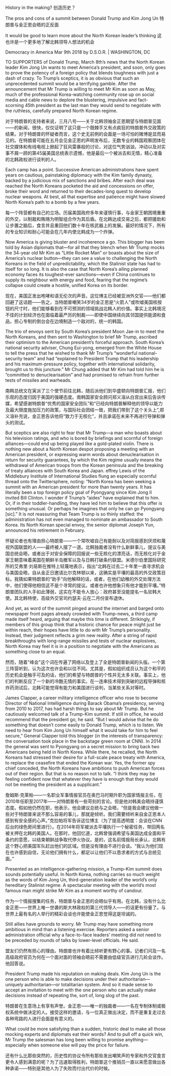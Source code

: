 History in the making?
创造历史？

The pros and cons of a summit between Donald Trump and Kim Jong Un
特朗普与金正恩会晤的正反面

It would be good to learn more about the North Korean leader’s thinking
这也许是一个更多地了解北韩领导人想法的机会

Democracy in America
Mar 9th 2018
by D.S.O.R. | WASHINGTON, DC

TO SUPPORTERS of Donald Trump, March 8th’s news that the North Korean leader Kim Jong Un wants to meet America’s president, and soon, only goes to prove the potency of a foreign policy that blends toughness with just a dash of crazy. To Trump’s sceptics, it is as obvious that such an unprecedented summit would be a terrifying gamble. After the announcement that Mr Trump is willing to meet Mr Kim as soon as May, much of the professional Korea-watching community rose up on social media and cable news to deplore the blustering, impulsive and fact-scorning 45th president as the last man they would send to negotiate with the ruthless, carefully prepared North Korean regime.

对于特朗普的支持者来说，三月八号——关于北韩领袖金正恩期望与特朗普见面——的新闻，很快，仅仅证明了这只是一个既棘手又有点疯狂的特朗普外交政策的结果。对于特朗普的怀疑者而言，这个史无前例的会面是一场可怕的赌博是显而易见的。在特朗普可能在五月会见金正恩的声明发布后，无数专业的韩国观察团体在社交媒体和有线电视上掀起了狂风雷暴般的讨论，对这位气势汹汹，冲动以及对实事不屑一顾的第45届美国总统表示遗憾，他是最后一个被派去和无情，精心准备的北韩政权进行谈判的人。

Each camp has a point. Successive American administrations have spent years on cautious, painstaking diplomacy with the Kim family dynasty, backed by a judicious mix of sanctions and bribes. After each deal was reached the North Koreans pocketed the aid and concessions on offer, broke their word and returned to their decades-long quest to develop nuclear weapons. At best, all that expertise and patience might have slowed North Korea’s path to a bomb by a few years.

每一个阵营都有自己的立场。历届美国政府多年来谨慎行事，与金家王朝困境重重的外交，以制裁和贿赂为明智组合作为其后盾。在北韩达成交易之后，都把援助和让步置之脑后，食言并且重回他们数十年在核武器上的发展。最好的情况下，所有的专业知识和耐心可能会在几年内使北韩成为一个炸弹。


Now America is giving bluster and incoherence a go. This blogger has been told by Asian diplomats that—for all that they blench when Mr Trump mocks the 34-year old Mr Kim as “Little Rocket Man” or boasts about the size of America’s nuclear button—they can see a value to challenging the North Koreans in the field of unpredictability, which the Stalinist state has had to itself for so long. It is also the case that North Korea’s ailing planned economy faces its toughest-ever sanctions—even if China continues to supply its neighbour with energy and food, fearing that the regime’s collapse could create a hostile, unified Korea on its border.

现在，美国正发出咆哮和语无伦次的声音。这位博主已经被亚洲外交官——他们都回避了这话题——告之，当特朗普嘲笑34岁的金正恩是“火箭人”或吹嘘美国核按钮的尺寸时，他们能够看到在不可预测的领域挑战北韩人的价值。事实上北韩境况不佳的计划经济也在面临着最严厉的制裁——即使中国继续向其邻国提供能源和食品，担心专制的倒台会在边境制造一个敌对的，统一的韩国。

The trio of envoys sent by South Korea’s president Moon Jae-in to meet the North Koreans, and then sent to Washington to brief Mr Trump, ascribed their optimism to the American president’s forceful approach. South Korea’s national security adviser, Chung Eui-yong, emerged from the White House to tell the press that he wished to thank Mr Trump’s “wonderful national-security team” and had “explained to President Trump that his leadership and his maximum-pressure policy, together with international solidarity, brought us to this juncture.” Mr Chung added that Mr Kim had told him he is “committed to denuclearisation” and had promised to refrain from further tests of missiles and warheads.

南韩总统文在寅派了三个使节前往北韩，随后派他们到华盛顿向特朗普汇报，他们乐观的态度归因于美国的强硬态度。南韩国家安全顾问郑义溶从白宫出来后告诉传媒，希望感谢特朗普“优秀的国家安全团队”和“已经向特朗普解释他的领导以能力及最大限度施加压力的政策，与国际社会团结一致，把我们带到了这个关头上”,郑义溶补充说，金正恩告诉他将“致力于无核化”，并且承诺在未来不再进行导弹和弹头的测试。

But sceptics are also right to fear that Mr Trump—a man who boasts about his television ratings, and who is bored by briefings and scornful of foreign alliances—could end up being played like a gold-plated violin. There is nothing new about a North Korean despot proposing a meeting with an American president, or expressing warm words about denuclearisation in return for security guarantees, by which the Kim regime usually means the withdrawal of American troops from the Korean peninsula and the breaking of treaty alliances with South Korea and Japan. effrey Lewis of the Middlebury Institute of International Studies flung an especially scornful thread onto the Twittersphere, noting: “North Korea has been seeking a summit with an American president for more than twenty years. It has literally been a top foreign policy goal of Pyongyang since Kim Jong Il invited Bill Clinton. I wonder if Trump’s “aides” have explained that to him. Or, if in their toddler-handling, they have led him to believe that this offer is something unusual. Or perhaps he imagines that only he can go Pyongyang [sic].” It is not reassuring that Team Trump is so thinly staffed: the administration has not even managed to nominate an ambassador to South Korea. Its North Korean special envoy, the senior diplomat Joseph Yun, announced his retirement in February. 

怀疑论者也有理由担心特朗普——一个常吹嘘自己有能耐以及对简报感到厌烦和蔑视外国联盟的人——最终被人摆了一道。北韩独裁者没有什么新鲜事儿，提议与美国总统会晤，或者出于对安全保障的回报说一些无核化的漂亮话，而无核化对于金家王朝意味着美国在朝鲜半岛撤军以及与日韩打破条约联盟。米德尔伯里国际研究所的艾弗里·刘易斯在推特上轻蔑地表示，指出“北韩在过去二十年里一直寻求机会与美国会晤，自从金正日邀请比尔克林顿以来，这确实是平壤的最高的外交政策目标。我猜如果特朗普的“助手”向他解释的话，或者，在他们幼稚的外交处理方法中，他们使得他相信这不是个寻常的提议。或者也许他想象只有他才能到平壤。”特朗普团队的人手如此薄弱，这实在不能令人放心：政府甚至没能提名一名驻韩大使。其北韩特使，高级外交官司约瑟夫·云在二月份宣布退休。

And yet, as word of the summit pinged around the internet and barged onto newspaper front pages already crowded with Trump-news, a third camp made itself heard, arguing that maybe this time is different. Strikingly, if members of this group think that a historic chance for peace might just be within reach, their hopes have little to do with Mr Trump’s personality. Instead, their judgment reflects a grim new reality. After a string of rapid breakthroughs with long-range missiles and tests of nuclear explosives, North Korea may feel it is in a position to negotiate with the Americans as something close to an equal.

然而，随着"峰会"这个词在传遍了网络以及登上了全是特朗普新闻的头版。一个第三阵营听到，认为这次也许会和以往不同。尤其是，假如组织成员认为这个和平的历史机会是触手可及的话，他们的希望与特朗普的个性并无太多关联。事实上，他们的判断反应了一个新的冷酷无情的事实。在一连串技术得到突破的远程导弹和核炸药测试后，北韩可能觉得有能力和美国进行谈判，当某些关系对等时。

James Clapper, a career military intelligence officer who rose to become Director of National Intelligence during Barack Obama’s presidency, serving from 2010 to 2017, has had harsh things to say about Mr Trump. 
But he cautiously welcomed talk of a Trump-Kim summit. If still in office, he would recommend that the president go, he said. “But I would advise that he do something that doesn’t come easily to Donald Trump, which is to listen. We need to hear from Kim Jong Un himself what it would take for him to feel secure,” General Clapper told this blogger (in the interests of transparency: the conversation took place in the backstage green room at CNN). In 2014 the general was sent to Pyongyang on a secret mission to bring back two Americans being held in North Korea. While there, he recalled, the North Koreans had stressed their desire for a full-scale peace treaty with America, to replace the ceasefire that ended the Korean war. Yes, the former spy chief conceded, the North Koreans have ambitions to push American forces out of their region. But that is no reason not to talk. “I think they may be feeling confident now that whatever they have is enough that they would not be meeting the president as a supplicant.”

詹姆斯·克莱帕——一名职业军事情报官员在奥巴马时期升职为国家情报主任，在2010年任职至2017年——对特朗普有一些苛刻的言论。但是他对韩美会晤持谨慎态度。假如他仍然在职，他表示，他会建议总统与之会晤，“但是我会建议他做一些对于特朗普来说不那么容易的事儿，那就是倾听。我们需要倾听来自金正恩本人感到有安全感的心声。”克拉帕将军告诉这位博主（为了提高透明度：会谈在CNN后台的绿色房间里进行）。在2014年将军被派去平壤执行一个秘密任务，带回两名被关押在北韩的美国人。在那时，他回忆道，北韩曾强调希望与美国达成全面和平条约的意愿，以结束朝鲜战争取代停火协议。是的，这名前情报局长承认，北韩有这个野心把美国军队赶出他们的区域。但是没有理由不进行会谈。“我认为他们现在也许感到自信，无论他们拥有什么，都足以让他们不以恳求者的方式与总统见面。”

Presented as an intelligence-gathering mission, a Trump-Kim summit does sounds potentially useful. In North Korea, nothing carries so much weight as the words of Kim Jong Un, third-generation leader of the world’s only hereditary Stalinist regime. A spectacular meeting with the world’s most famous man might strike Mr Kim as a moment worthy of candour.

作为一个情报搜集的任务，特朗普与金正恩的会晤似乎有用。在北韩，没有什么比金正恩——世界上唯一世袭的斯大林政权的第三代领导人——的话更有份量了。与世界上最有名的人举行的精彩会谈也许能使金正恩觉得这是坦诚的。

Still allies have grounds to worry. Mr Trump may have something more ambitious in mind than a listening exercise. Reporters asked a senior administration official why a face-to-face leaders’ meeting did not need to be preceded by rounds of talks by lower-level officials. He said.

盟友们仍然有担心的理由。特朗普也许有着比倾听更有野心的事。记者们问及一名高级政府官员为何在一个面对面的领袖会晤前不需要由低级官员进行几轮会谈作。他回答说。

President Trump made his reputation on making deals. Kim Jong Un is the one person who is able to make decisions under their authoritarian—uniquely authoritarian—or totalitarian system. And so it made sense to accept an invitation to meet with the one person who can actually make decisions instead of repeating the, sort of, long slog of the past.

特朗普在生意场上有享有声誉。金正恩——唯一的独裁者——一名在专制体制或极权系统中做决定的人。接受这样的邀请，与一位真正做出决定，而不是重复走过去各种弯路的人进行会面是有意义的。

What could be more satisfying than a sudden, historic deal to make all those mocking experts and diplomats eat their words? And to pull off a quick win, Mr Trump the salesman has long been willing to promise anything—especially when someone else will pay the price for failure.

还有什么比那些突然的，历史性的协议令所有那些发出嘲笑声的专家和外交官食言更令人感到满意的呢？为了迅速取得胜利，特朗普这个推销员一直以来愿意做出各种承诺——特别是其他人为了失败而付出代价的时候。 

